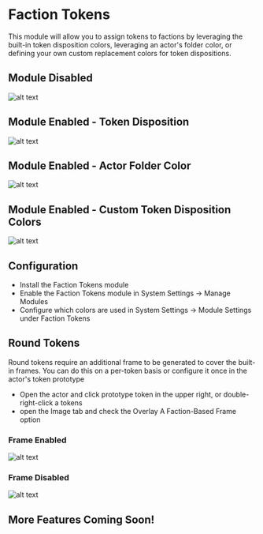 # Faction Tokens

This module will allow you to assign tokens to factions by leveraging the built-in token disposition colors, leveraging an actor's folder color, or defining your own custom replacement colors for token dispositions.

## Module Disabled

![alt text](https://github.com/Voldemalort/token-factions/blob/master/disabled.png?raw=true)

## Module Enabled - Token Disposition

![alt text](https://github.com/Voldemalort/token-factions/blob/master/enabled-disposition.png?raw=true)

## Module Enabled - Actor Folder Color

![alt text](https://github.com/Voldemalort/token-factions/blob/master/enabled-folder.png?raw=true)

## Module Enabled - Custom Token Disposition Colors

![alt text](https://github.com/Voldemalort/token-factions/blob/master/enabled-custom.png?raw=true)

## Configuration

* Install the Faction Tokens module
* Enable the Faction Tokens module in System Settings -> Manage Modules
* Configure which colors are used in System Settings -> Module Settings under Faction Tokens

## Round Tokens

Round tokens require an additional frame to be generated to cover the built-in frames. You can do this on a per-token basis or configure it once in the actor's token prototype

* Open the actor and click prototype token in the upper right, or double-right-click a tokens
* open the Image tab and check the Overlay A Faction-Based Frame option

### Frame Enabled

![alt text](https://github.com/Voldemalort/token-factions/blob/master/frame-enabled.png?raw=true)

### Frame Disabled

![alt text](https://github.com/Voldemalort/token-factions/blob/master/frame-disabled.png?raw=true)

## More Features Coming Soon!
